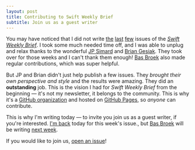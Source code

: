 ```yaml
---
layout: post
title: Contributing to Swift Weekly Brief
subtitle: Join us as a guest writer
---
```


You may have noticed that I did not write [the](http://swiftweekly.github.io/issue-38/) [last](http://swiftweekly.github.io/issue-39/) [few](http://swiftweekly.github.io/issue-40/) issues of the [*Swift Weekly Brief*](http://swiftweekly.github.io). I took some much needed time off, and I was able to unplug and relax thanks to the wonderful [JP Simard](https://twitter.com/simjp) and [Brian Gesiak](https://twitter.com/modocache). They took over for those weeks and I can't thank them enough! [Bas Broek](https://twitter.com/BasThomas) also made regular contributions, which was super helpful.

<!--excerpt-->

But JP and Brian didn't just help publish a few issues. They *brought their own perspective and style* and the results were amazing. They did an **outstanding** job. This is the vision I had for *Swift Weekly Brief* from the beginning &mdash; it's not my newsletter, it belongs to the community. This is why it's a [GitHub organization](https://github.com/SwiftWeekly) and hosted on [GitHub Pages](https://pages.github.com), so *anyone* can contribute.

This is why I'm writing today &mdash; to invite you join us as a guest writer, if you're interested. [I'm back](http://swiftweekly.github.io/issue-41/) today for this week's issue., but [Bas Broek](https://twitter.com/BasThomas) will be writing [next week](https://github.com/SwiftWeekly/swiftweekly.github.io/issues/102).

If you would like to join us, [open an issue](https://github.com/SwiftWeekly/swiftweekly.github.io/issues/new)!
